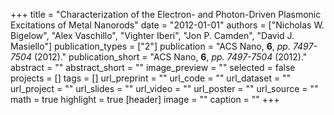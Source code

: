 +++
title = "Characterization of the Electron- and Photon-Driven Plasmonic Excitations of Metal Nanorods"
date = "2012-01-01"
authors = ["Nicholas W. Bigelow", "Alex Vaschillo", "Vighter Iberi", "Jon P. Camden", "David J. Masiello"]
publication_types = ["2"]
publication = "ACS Nano, **6**, _pp. 7497-7504_ (2012)."
publication_short = "ACS Nano, **6**, _pp. 7497-7504_ (2012)."
abstract = ""
abstract_short = ""
image_preview = ""
selected = false
projects = []
tags = []
url_preprint = ""
url_code = ""
url_dataset = ""
url_project = ""
url_slides = ""
url_video = ""
url_poster = ""
url_source = ""
math = true
highlight = true
[header]
image = ""
caption = ""
+++
